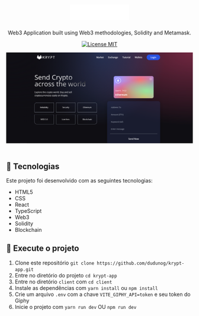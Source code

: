 ﻿<h1 align="center">
  <br>
  <img alt="krypt-app" src="client/images/logo.png" width="160px">
  <br>
</h1>

<p align="center">Web3 Application built using Web3 methodologies, Solidity and Metamask.</p>

<p align="center">
  <a href="https://opensource.org/licenses/MIT">
    <img src="https://img.shields.io/badge/License-MIT-blue.svg" alt="License MIT">
  </a>
</p>

<div align="center">
    <img alt="krypt-app" title="krypt-app" src="client/images/krypt-app.png" />
</div>

<br>

## :hammer: Tecnologias

Este projeto foi desenvolvido com as seguintes tecnologias:

- HTML5
- CSS
- React
- TypeScript
- Web3
- Solidity
- Blockchain

## 🚀 Execute o projeto

1. Clone este repositório `git clone https://github.com/dudunog/krypt-app.git`
2. Entre no diretório do projeto `cd krypt-app`
3. Entre no diretório `client` com `cd client`
4. Instale as dependências com `yarn install` ou `npm install`
5. Crie um arquivo `.env` com a chave `VITE_GIPHY_API=token` e seu token do Giphy
6. Inicie o projeto com `yarn run dev` OU `npm run dev`
